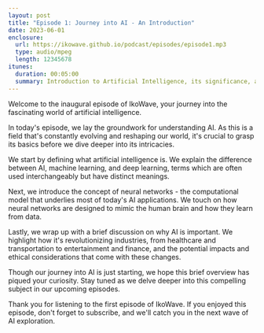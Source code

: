 ```yaml
---
layout: post
title: "Episode 1: Journey into AI - An Introduction"
date: 2023-06-01
enclosure:
  url: https://ikowave.github.io/podcast/episodes/episode1.mp3
  type: audio/mpeg
  length: 12345678
itunes:
  duration: 00:05:00
  summary: Introduction to Artificial Intelligence, its significance, and impact.
---
```

Welcome to the inaugural episode of IkoWave, your journey into the fascinating world of artificial intelligence.

In today's episode, we lay the groundwork for understanding AI. As this is a field that's constantly evolving and reshaping our world, it's crucial to grasp its basics before we dive deeper into its intricacies.

We start by defining what artificial intelligence is. We explain the difference between AI, machine learning, and deep learning, terms which are often used interchangeably but have distinct meanings.

Next, we introduce the concept of neural networks - the computational model that underlies most of today's AI applications. We touch on how neural networks are designed to mimic the human brain and how they learn from data.

Lastly, we wrap up with a brief discussion on why AI is important. We highlight how it's revolutionizing industries, from healthcare and transportation to entertainment and finance, and the potential impacts and ethical considerations that come with these changes.

Though our journey into AI is just starting, we hope this brief overview has piqued your curiosity. Stay tuned as we delve deeper into this compelling subject in our upcoming episodes.

Thank you for listening to the first episode of IkoWave. If you enjoyed this episode, don't forget to subscribe, and we'll catch you in the next wave of AI exploration.

